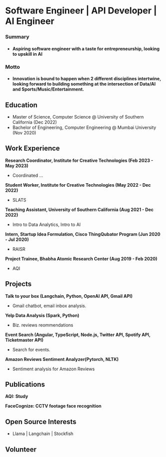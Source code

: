 # Software Engineer | API Developer | AI Engineer

### Summary
  - #### Aspiring software engineer with a taste for entrepreneurship, looking to upskill in AI

### Motto
  - #### Innovation is bound to happen when 2 different disciplines intertwine, looking forward to building something at the intersection of Data/AI and Sports/Music/Entertainment.


## Education
- Master of Science, Computer Science @ University of Southern California (Dec 2022)
- Bachelor of Engineering, Computer Engineering @ Mumbai University (Nov 2020)


## Work Experience
**Research Coordinator, Institute for Creative Technologies (Feb 2023 - May 2023)**
  - Coordinated ...

**Student Worker, Institute for Creative Technologies (May 2022 - Dec 2022)**
  - SLATS

**Teaching Assistant, University of Southern California (Aug 2021 - Dec 2022)**
  - Intro to Data Analytics, Intro to AI

**Intern, Startup Idea Formulation, Cisco ThingQubator Program (Jun 2020 - Jul 2020)**
  - RAISR

**Project Trainee, Bhabha Atomic Research Center (Aug 2019 - Feb 2020)**
  - AQI


## Projects
**Talk to your box (Langchain, Python, OpenAI API, Gmail API)**
  - Gmail chatbot, email inbox analysis.

**Yelp Data Analysis (Spark, Python)**
  - Biz. reviews reommendations

**Event Search (Angular, TypeScript, Node.js, Twitter API, Spotify API, Ticketmaster API)**
  - Search for events.

**Amazon Reviews Sentiment Analyzer(Pytorch, NLTK)**
  - Sentiment analysis for Amazon Reviews


## Publications
**AQI: Study**

**FaceCognize: CCTV footage face recognition**


## Open Source Interests
- Llama | Langchain | Stockfish

## Volunteer

